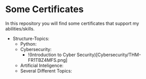 # Some Certificates

In this repository you will find some certificates that support my abilities/skills.

* Structure-Topics:	
	- Python:
	- Cybersecurity:
		- !(Introduction to Cyber Security)[Cybersecurity/THM-FR1TBZ4MFS.png]
	- Artificial Inteligence:
	- Several Different Topics:
